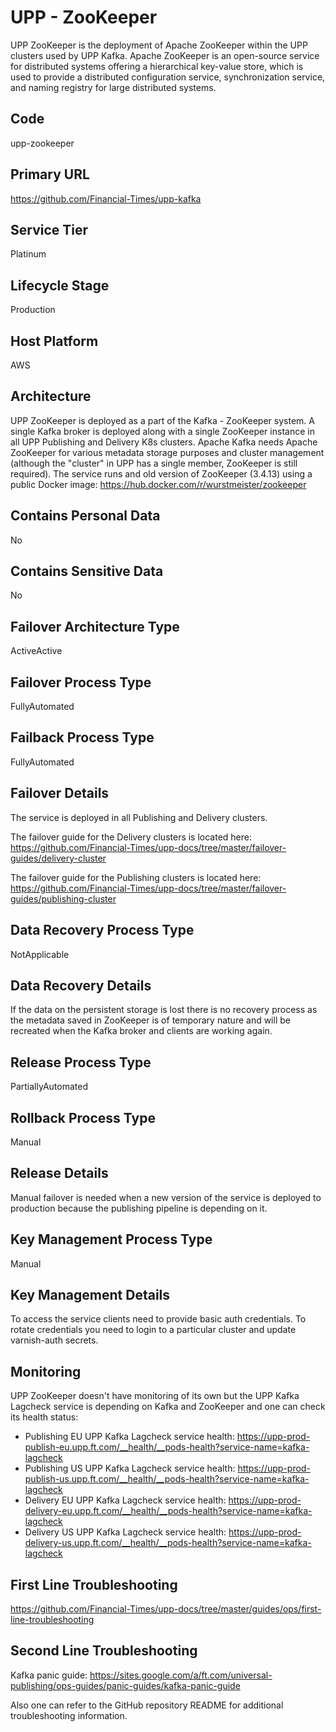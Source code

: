 <!--
    Written in the format prescribed by https://github.com/Financial-Times/runbook.md.
    Any future edits should abide by this format.
-->
# UPP - ZooKeeper

UPP ZooKeeper is the deployment of Apache ZooKeeper within the UPP clusters used by UPP Kafka. Apache ZooKeeper is an open-source service for distributed systems offering a hierarchical key-value store, which is used to provide a distributed configuration service, synchronization service, and naming registry for large distributed systems.

## Code

upp-zookeeper

## Primary URL

https://github.com/Financial-Times/upp-kafka

## Service Tier

Platinum

## Lifecycle Stage

Production

## Host Platform

AWS

## Architecture

UPP ZooKeeper is deployed as a part of the Kafka - ZooKeeper system. A single Kafka broker is deployed along with a single ZooKeeper instance in all UPP Publishing and Delivery K8s clusters. Apache Kafka needs Apache ZooKeeper for various metadata storage purposes and cluster management (although the "cluster" in UPP has a single member, ZooKeeper is still required). The service runs and old version of ZooKeeper (3.4.13) using a public Docker image: <https://hub.docker.com/r/wurstmeister/zookeeper>

## Contains Personal Data

No

## Contains Sensitive Data

No

<!-- Placeholder - remove HTML comment markers to activate
## Can Download Personal Data
Choose Yes or No

...or delete this placeholder if not applicable to this system
-->

<!-- Placeholder - remove HTML comment markers to activate
## Can Contact Individuals
Choose Yes or No

...or delete this placeholder if not applicable to this system
-->

## Failover Architecture Type

ActiveActive

## Failover Process Type

FullyAutomated

## Failback Process Type

FullyAutomated

## Failover Details

The service is deployed in all Publishing and Delivery clusters.

The failover guide for the Delivery clusters is located here:
<https://github.com/Financial-Times/upp-docs/tree/master/failover-guides/delivery-cluster>

The failover guide for the Publishing clusters is located here:
<https://github.com/Financial-Times/upp-docs/tree/master/failover-guides/publishing-cluster>

## Data Recovery Process Type

NotApplicable

## Data Recovery Details

If the data on the persistent storage is lost there is no recovery process as the metadata saved in ZooKeeper is of temporary nature and will be recreated when the Kafka broker and clients are working again.

## Release Process Type

PartiallyAutomated

## Rollback Process Type

Manual

## Release Details

Manual failover is needed when a new version of the service is deployed to production because the publishing pipeline is depending on it.

<!-- Placeholder - remove HTML comment markers to activate
## Heroku Pipeline Name
Enter descriptive text satisfying the following:
This is the name of the Heroku pipeline for this system. If you don't have a pipeline, this is the name of the app in Heroku. A pipeline is a group of Heroku apps that share the same codebase where each app in a pipeline represents the different stages in a continuous delivery workflow, i.e. staging, production.

...or delete this placeholder if not applicable to this system
-->

## Key Management Process Type

Manual

## Key Management Details

To access the service clients need to provide basic auth credentials. To rotate credentials you need to login to a particular cluster and update varnish-auth secrets.

## Monitoring

UPP ZooKeeper doesn't have monitoring of its own but the UPP Kafka Lagcheck service is depending on Kafka and ZooKeeper and one can check its health status:

*   Publishing EU UPP Kafka Lagcheck service health: <https://upp-prod-publish-eu.upp.ft.com/__health/__pods-health?service-name=kafka-lagcheck>
*   Publishing US UPP Kafka Lagcheck service health: <https://upp-prod-publish-us.upp.ft.com/__health/__pods-health?service-name=kafka-lagcheck>
*   Delivery EU UPP Kafka Lagcheck service health: <https://upp-prod-delivery-eu.upp.ft.com/__health/__pods-health?service-name=kafka-lagcheck>
*   Delivery US UPP Kafka Lagcheck service health: <https://upp-prod-delivery-us.upp.ft.com/__health/__pods-health?service-name=kafka-lagcheck>

## First Line Troubleshooting

<https://github.com/Financial-Times/upp-docs/tree/master/guides/ops/first-line-troubleshooting>

## Second Line Troubleshooting

Kafka panic guide: <https://sites.google.com/a/ft.com/universal-publishing/ops-guides/panic-guides/kafka-panic-guide>

Also one can refer to the GitHub repository README for additional troubleshooting information.